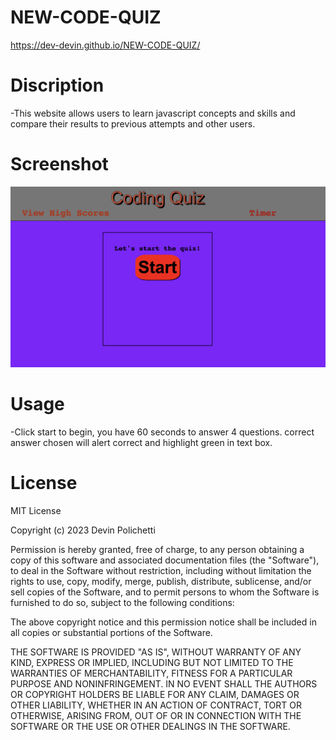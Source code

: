 # NEW-CODE-QUIZ

https://dev-devin.github.io/NEW-CODE-QUIZ/

# Discription

-This website allows users to learn javascript concepts and skills and compare their results to previous attempts and other users.

# Screenshot

![alt text](./img/Screen%20Shot%202023-02-14%20at%204.44.19%20PM.png "homepage")

# Usage

-Click start to begin, you have 60 seconds to answer 4 questions. correct answer chosen will alert correct and highlight green in text box.

# License

MIT License

Copyright (c) 2023 Devin Polichetti

Permission is hereby granted, free of charge, to any person obtaining a copy of this software and associated documentation files (the "Software"), to deal in the Software without restriction, including without limitation the rights to use, copy, modify, merge, publish, distribute, sublicense, and/or sell copies of the Software, and to permit persons to whom the Software is furnished to do so, subject to the following conditions:

The above copyright notice and this permission notice shall be included in all copies or substantial portions of the Software.

THE SOFTWARE IS PROVIDED "AS IS", WITHOUT WARRANTY OF ANY KIND, EXPRESS OR IMPLIED, INCLUDING BUT NOT LIMITED TO THE WARRANTIES OF MERCHANTABILITY, FITNESS FOR A PARTICULAR PURPOSE AND NONINFRINGEMENT. IN NO EVENT SHALL THE AUTHORS OR COPYRIGHT HOLDERS BE LIABLE FOR ANY CLAIM, DAMAGES OR OTHER LIABILITY, WHETHER IN AN ACTION OF CONTRACT, TORT OR OTHERWISE, ARISING FROM, OUT OF OR IN CONNECTION WITH THE SOFTWARE OR THE USE OR OTHER DEALINGS IN THE SOFTWARE.

